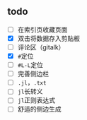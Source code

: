 ## todo
- [ ] 在索引页收藏页面
- [x] 双击将数据存入剪贴板
- [ ] 评论区（gitalk）
- [x] `#`定位
- [ ] `#L-L`定位
- [ ] 完善侧边栏
- [ ] `.jl`，`.txt`
- [ ] `jl`长转义
- [ ] `jl`正则表达式
- [ ] 舒适的侧边生成

